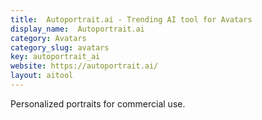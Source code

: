 ```yaml
---
title:  Autoportrait.ai - Trending AI tool for Avatars
display_name:  Autoportrait.ai
category: Avatars
category_slug: avatars
key: autoportrait_ai
website: https://autoportrait.ai/
layout: aitool
---
```


Personalized portraits for commercial use.

